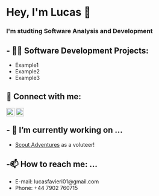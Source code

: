 <h1>Hey, I'm Lucas 👋<br><h3>I'm studting Software Analysis and Development</h3></h1>


<h2>- 👨‍💻 Software Development Projects:</h2>
<ul>
  <li>Example1</li>
  <li>Example2</li>
  <li>Example3</li>
</ul>

<h2> 🤳 Connect with me:</h2>

[<img align="left" alt="JoshMadakor | LinkedIn" width="22px" src="https://cdn.jsdelivr.net/npm/simple-icons@v3/icons/linkedin.svg" />][linkedin]
[<img align="left" alt="JoshMadakor | Instagram" width="22px" src="https://cdn.jsdelivr.net/npm/simple-icons@v3/icons/instagram.svg" />][instagram]

[instagram]: https://www.instagram.com/lucas_favieri/
[linkedin]: https://www.linkedin.com/in/lucas-favieri



<br>

<h2>- 🔭 I’m currently working on ...</h2>
<ul>
  <li> <a href="https://www.scoutadventures.org.uk/">Scout Adventures</a> as a voluteer!</li>
</ul>



<h2>-📫 How to reach me: ...</h2>
<ul>
  <li>E-mail: lucasfavieri01@gmail.com</li>
  <li>Phone: +44 7902 760715</li>
</ul>
<!--
**lucasFavieri/lucasFavieri** is a ✨ _special_ ✨ repository because its `README.md` (this file) appears on your GitHub profile.

Here are some ideas to get you started:

- 🔭 I’m currently working on ...
- 🌱 I’m currently learning ...
- 👯 I’m looking to collaborate on ...
- 🤔 I’m looking for help with ...
- 💬 Ask me about ...
- 📫 How to reach me: ...
- 😄 Pronouns: ...
- ⚡ Fun fact: ...
-->
